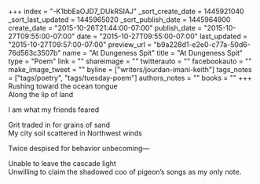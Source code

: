 +++
index = "-K1bbEaOJD7_DUkRSIAJ"
_sort_create_date = 1445921040
_sort_last_updated = 1445965020
_sort_publish_date = 1445964900
create_date = "2015-10-26T21:44:00-07:00"
publish_date = "2015-10-27T09:55:00-07:00"
date = "2015-10-27T09:55:00-07:00"
last_updated = "2015-10-27T09:57:00-07:00"
preview_url = "b9a228d1-e2e0-c77a-50d6-76d563c3507b"
name = "At Dungeness Spit"
title = "At Dungeness Spit"
type = "Poem"
link = ""
shareimage = ""
twitterauto = ""
facebookauto = ""
make_image_tweet = ""
byline = ["writers/jourdan-imani-keith"]
tags_notes = ["tags/poetry", "tags/tuesday-poem"]
authors_notes = ""
books = ""
+++
Rushing toward the ocean tongue<br>
Along the lip of land

I am what my friends feared

Grit traded in for grains of sand<br>
My city soil scattered in Northwest winds

Twice despised for behavior unbecoming&mdash;

Unable to leave the cascade light<br>
Unwilling to claim the shadowed coo of pigeon’s songs as my only note.